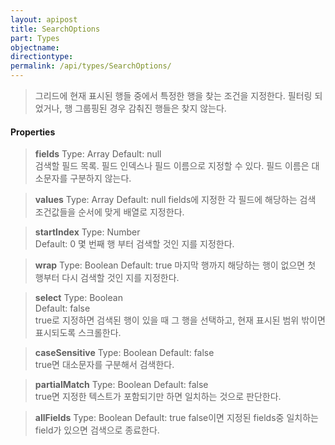```yaml
---
layout: apipost
title: SearchOptions
part: Types
objectname: 
directiontype: 
permalink: /api/types/SearchOptions/
---
```



> 그리드에 현재 표시된 행들 중에서 특정한 행을 찾는 조건을 지정한다.
> 필터링 되었거나, 행 그룹핑된 경우 감춰진 행들은 찾지 않는다.

#### Properties

> **fields**
> Type: Array 
> Default: null    
> 검색할 필드 목록. 필드 인덱스나 필드 이름으로 지정할 수 있다. 필드 이름은 대소문자를 구분하지 않는다.

> **values**
> Type: Array 
> Default: null 
> fields에 지정한 각 필드에 해당하는 검색 조건값들을 순서에 맞게 배열로 지정한다. 

> **startIndex** 
> Type: Number       
> Default: 0 
> 몇 번째 행 부터 검색할 것인 지를 지정한다. 

> **wrap** 
> Type: Boolean 
> Default: true 
> 마지막 행까지 해당하는 행이 없으면 첫 행부터 다시 검색할 것인 지를 지정한다.   

> **select** 
> Type: Boolean       
> Default: false    
> true로 지정하면 검색된 행이 있을 때 그 행을 선택하고, 현재 표시된 범위 밖이면 표시되도록 스크롤한다.    

> **caseSensitive**
> Type: Boolean 
> Default: false    
> true면 대소문자를 구분해서 검색한다.     

> **partialMatch**
> Type: Boolean 
> Default: false   
> true면 지정한 텍스트가 포함되기만 하면 일치하는 것으로 판단한다.

> **allFields**
> Type: Boolean
> Default: true
> false이면 지정된 fields중 일치하는 field가 있으면 검색으로 종료한다.
